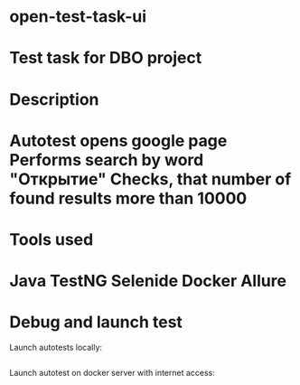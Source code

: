 # open-test-task-ui
Test task for DBO project
=========================


# Description
Autotest opens google page
Performs search by word "Открытие"
Checks, that number of found results more than 10000
=======================
# Tools used
Java
TestNG
Selenide
Docker
Allure
=======================
# Debug and launch test
Launch autotests locally:
```mvn test
```
Launch autotest on docker server with internet access:
```docker-release.sh
```
